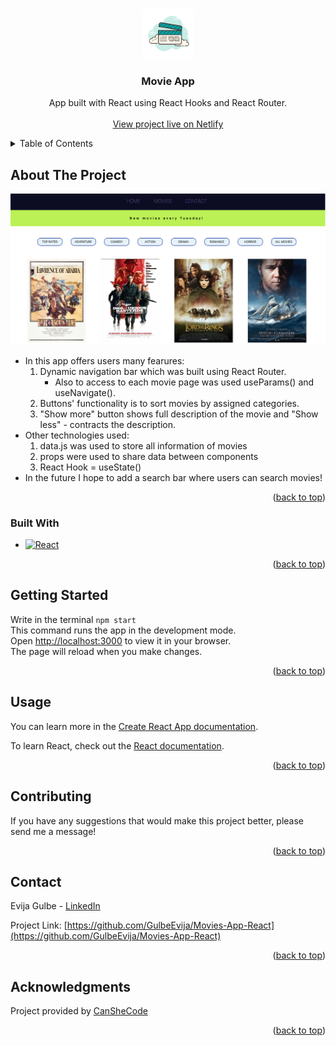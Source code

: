 <a name="readme-top"></a>

<br />
<div align="center">
  <a href="https://github.com/GulbeEvija/Movies-App-React">
    <img src="movieIcon.png" alt="Logo" width="80" height="80">
  </a>

<h3 align="center">Movie App</h3>

  <p align="center">
    App built with React using React Hooks and React Router.
    <br />
    <br />
    <a href="https://creative-cranachan-893caf.netlify.app/">View project live on Netlify</a>
  </p>
</div>


<details>
  <summary>Table of Contents</summary>
  <ol>
    <li>
      <a href="#about-the-project">About The Project</a>
      <ul>
        <li><a href="#built-with">Built With</a></li>
      </ul>
    </li>
    <li><a href="#getting-started">Getting Started</a></li>
    <li><a href="#usage">Usage</a></li>
    <li><a href="#contributing">Contributing</a></li>
    <li><a href="#contact">Contact</a></li>
    <li><a href="#acknowledgments">Acknowledgments</a></li>
  </ol>
</details>


## About The Project

![Product Name Screen Shot][product-screenshot]

* In this app offers users many fearures:
    1. Dynamic navigation bar which was built using React Router.
         * Also to access to each movie page was used useParams() and useNavigate().
    2. Buttons' functionality is to sort movies by assigned categories.
    3. "Show more" button shows full description of the movie and "Show less" - contracts the description.
* Other technologies used:
    1. data.js was used to store all information of movies
    2. props were used to share data between components
    3. React Hook = useState()
* In the future I hope to add a search bar where users can search movies!


<p align="right">(<a href="#readme-top">back to top</a>)</p>


### Built With

* [![React][React.js]][React-url]

<p align="right">(<a href="#readme-top">back to top</a>)</p>



## Getting Started

Write in the terminal `npm start` \
This command runs the app in the development mode.\
Open [http://localhost:3000](http://localhost:3000) to view it in your browser.\
The page will reload when you make changes.


<p align="right">(<a href="#readme-top">back to top</a>)</p>

## Usage

You can learn more in the [Create React App documentation](https://facebook.github.io/create-react-app/docs/getting-started).

To learn React, check out the [React documentation](https://reactjs.org/).


<p align="right">(<a href="#readme-top">back to top</a>)</p>


## Contributing

If you have any suggestions that would make this project better, please send me a message!


<p align="right">(<a href="#readme-top">back to top</a>)</p>


## Contact

Evija Gulbe - [LinkedIn](https://www.linkedin.com/in/evija-gulbe-534673240/)

Project Link: [https://github.com/GulbeEvija/Movies-App-React](https://github.com/GulbeEvija/Movies-App-React)


<p align="right">(<a href="#readme-top">back to top</a>)</p>



## Acknowledgments

Project provided by [CanSheCode](https://edu-canshecode.thinkific.com/)

<p align="right">(<a href="#readme-top">back to top</a>)</p>


[product-screenshot]: movieReactApp.png
[React.js]: https://img.shields.io/badge/React-20232A?style=for-the-badge&logo=react&logoColor=61DAFB
[React-url]: https://reactjs.org/
